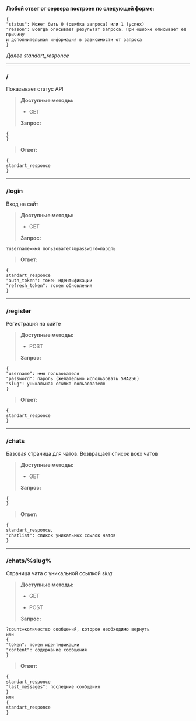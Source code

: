 **Любой ответ от сервера построен по следующей форме:**

	{
	"status": Может быть 0 (ошибка запроса) или 1 (успех)
	"reason": Всегда описывает результат запроса. При ошибке описывает её причину
	и дополнительная информация в зависимости от запроса
	}

*Далее standart_responce*

---

### /

Показывает статус API

>**Доступные методы:**
>
> - GET
>
>**Запрос:**
>
	{
	}
>
>**Ответ:** 
>
	{
	standart_responce
	}

---

### /login

Вход на сайт

>**Доступные методы:**
>
> - GET
>
>**Запрос:**
>
	?username=имя пользователя&password=пароль
>
>**Ответ:** 
>
	{
	standart_responce
	"auth_token": токен идентификации
	"refresh_token": токен обновления
	}

---

### /register

Регистрация на сайте

>**Доступные методы:**
>
> - POST
>
>**Запрос:**
>
	{
	"username": имя пользователя
	"password": пароль (желательно использовать SHA256)
	"slug": уникальная ссылка пользователя
	}
>
>**Ответ:** 
>
	{
	standart_responce
	}

---

### /chats

Базовая страница для чатов. Возвращает список всех чатов

>**Доступные методы:**
>
> - GET
>
>**Запрос:**
>
	{
	}
>
>**Ответ:**
> 
	{
	standart_responce,
	"chatlist": спикок уникальных ссылок чатов
	}

---

### /chats/%slug%

Страница чата с уникальной ссылкой *slug*

>**Доступные методы:**
>
> - GET
>
> - POST
>
>**Запрос:**
>
	?count=количество сообщений, которое необходимо вернуть
	или
	{
	"token": токен идентификации
	"content": содержание сообщения
	}
>
>**Ответ:**
>
	{
	standart_responce
	"last_messages": последние сообщения
	}
	или
	{
	standart_responce
	}
